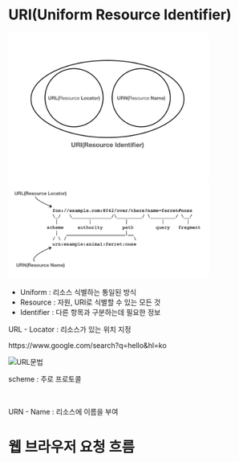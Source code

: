 <h1>URI(Uniform Resource Identifier)</h1>
    <img src="img/2/URL.png" alt="URL" width="400">
    <img src="img/2/URL:URN.png" alt="URL/URN" width="400">
    <ul>
        <li>Uniform : 리소스 식별하는 통일된 방식</li>
        <li>Resource : 자원, URI로 식별할 수 있는 모든 것</li>
        <li>Identifier : 다른 항목과 구분하는데 필요한 정보</li>
    </ul>
    <p>URL - Locator : 리소스가 있는 위치 지정</p>
    <p>https://www.google.com/search?q=hello&hl=ko</p>
    <img src="img/2/URL 문법.png" alt="URL문법" width="400">
    <p>scheme : 주로 프로토콜</p><br>
    <p>URN - Name : 리소스에 이름을 부여</p>
    <h1>웹 브라우저 요청 흐름</h1>
    <img src="img/2/HTTP 요청.png" alt="" width="400">
    <img src="img/2/HTTP 메시지 흐름.png" alt="" width="400">
    <img src="img/2/패킷 생성.png" alt="" width="400">
    <img src="img/2/HTTP 응답.png" alt="" width="400">